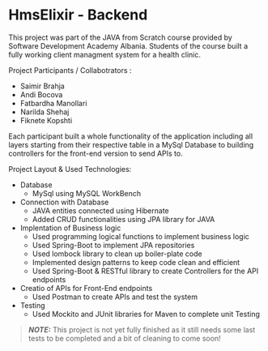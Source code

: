 # HmsElixir - Backend

This project was part of the JAVA from Scratch course provided by Software Development Academy Albania. Students of the course built a fully working client managment system for a health clinic.

Project Participants / Collabotrators :
- Saimir Brahja
- Andi Bocova
- Fatbardha Manollari
- Narilda Shehaj
- Fiknete Kopshti

Each participant built a whole functionality of the application including all layers starting from their respective table in a MySql Database to building controllers for the front-end version to send APIs to.

Project Layout & Used Technologies:
- Database
  - MySql using MySQL WorkBench
- Connection with Database
  - JAVA entities connected using Hibernate
  - Added CRUD functionalities using JPA library for JAVA
- Implentation of Business logic
  - Used programming logical functions to implement business logic
  - Used Spring-Boot to implement JPA repositories
  - Used lombock library to clean up boiler-plate code
  - Implemented design patterns to keep code clean and efficient
  - Used Spring-Boot & RESTful library to create Controllers for the API endpoints
 - Creatio of APIs for Front-End endpoints
   - Used Postman to create APIs and test the system
  - Testing
    - Used Mockito and JUnit libraries for Maven to complete unit Testing
   

> **_NOTE:_** This project is not yet fully finished as it still needs some last tests to be completed and a bit of cleaning to come soon!
